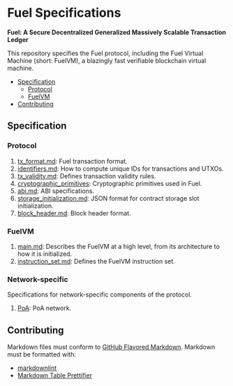 # Fuel Specifications

<!-- markdownlint-disable-next-line MD036 -->
**Fuel: A Secure Decentralized Generalized Massively Scalable Transaction Ledger**

This repository specifies the Fuel protocol, including the Fuel Virtual Machine (short: FuelVM), a blazingly fast verifiable blockchain virtual machine.

- [Specification](#specification)
  - [Protocol](#protocol)
  - [FuelVM](#fuelvm)
- [Contributing](#contributing)

## Specification

### Protocol

1. [tx_format.md](./specs/protocol/tx_format.md): Fuel transaction format.
1. [identifiers.md](./specs/protocol/identifiers.md): How to compute unique IDs for transactions and UTXOs.
1. [tx_validity.md](./specs/protocol/tx_validity.md): Defines transaction validity rules.
1. [cryptographic_primitives](./specs/protocol/cryptographic_primitives.md): Cryptographic primitives used in Fuel.
1. [abi.md](./specs/protocol/abi.md): ABI specifications.
1. [storage_initialization.md](./specs/protocol/storage_initialization.md): JSON format for contract storage slot initialization.
1. [block_header.md](./specs/protocol/block_header.md): Block header format.

### FuelVM

1. [main.md](./specs/vm/main.md): Describes the FuelVM at a high level, from its architecture to how it is initialized.
1. [instruction_set.md](./specs/vm/instruction_set.md): Defines the FuelVM instruction set.

### Network-specific

Specifications for network-specific components of the protocol.

1. [PoA](./specs/network/poa.md): PoA network.

## Contributing

Markdown files must conform to [GitHub Flavored Markdown](https://github.github.com/gfm/). Markdown must be formatted with:

- [markdownlint](https://github.com/DavidAnson/markdownlint)
- [Markdown Table Prettifier](https://github.com/darkriszty/MarkdownTablePrettify-VSCodeExt)
